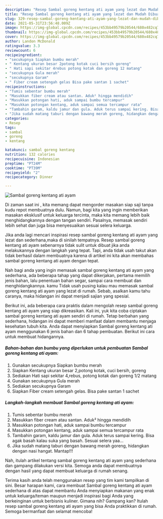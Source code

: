 ```yaml
---
description: "Resep Sambal goreng kentang ati ayam yang lezat dan Mudah Dibuat"
title: "Resep Sambal goreng kentang ati ayam yang lezat dan Mudah Dibuat"
slug: 329-resep-sambal-goreng-kentang-ati-ayam-yang-lezat-dan-mudah-dibuat
date: 2021-05-31T23:56:48.009Z
image: https://img-global.cpcdn.com/recipes/453bb49579b20544/680x482cq70/sambal-goreng-kentang-ati-ayam-foto-resep-utama.jpg
thumbnail: https://img-global.cpcdn.com/recipes/453bb49579b20544/680x482cq70/sambal-goreng-kentang-ati-ayam-foto-resep-utama.jpg
cover: https://img-global.cpcdn.com/recipes/453bb49579b20544/680x482cq70/sambal-goreng-kentang-ati-ayam-foto-resep-utama.jpg
author: Landon McDonald
ratingvalue: 3.3
reviewcount: 6
recipeingredient:
- "secukupnya Siapkan bumbu merah"
- " Kentang ukuran besar 2potong kotak cuci bersih goreng"
- " Hati sapi sekitar 4rebus potong kotak dan goreng 12 matang"
- "secukupnya Gula merah"
- "secukupnya Garam"
- " Fiber cream setengah gelas Bisa pake santan 1 sachet"
recipeinstructions:
- "Tumis sebentar bumbu merah"
- "Masukkan fiber cream atau santan. Aduk² hingga mendidih"
- "Masukkan potongan hati, aduk sampai bumbu tercampur"
- "Masukkan potongan kentang, aduk sampai semua tercampur rata"
- "Tambahin garam, kaldu jamur dan gula. Aduk terus sampai kering. Bisa agak basah kalau suka yang basah. Sesuai selera yaa..."
- "Jika sudah matang taburi dengan bawang merah goreng, hidangkan dengan nasi hangat. Mantap!!!"
categories:
- Resep
tags:
- sambal
- goreng
- kentang

katakunci: sambal goreng kentang 
nutrition: 132 calories
recipecuisine: Indonesian
preptime: "PT24M"
cooktime: "PT39M"
recipeyield: "2"
recipecategory: Dinner

---
```



![Sambal goreng kentang ati ayam](https://img-global.cpcdn.com/recipes/453bb49579b20544/680x482cq70/sambal-goreng-kentang-ati-ayam-foto-resep-utama.jpg)

Di zaman  saat ini , kita memang dapat mengorder masakan siap saji tanpa kudu repot membuatnya dulu. Namun, bagi kita yang ingin memberikan masakan eksklusif untuk keluarga tercinta, maka kita memang lebih baik menghidangkannya dengan tangan sendiri. Pasalnya, memasak sendiri lebih sehat dan juga bisa menyesuaikan sesuai selera keluarga.

Jika anda lagi mencari inspirasi resep sambal goreng kentang ati ayam yang lezat dan sederhana,maka di sinilah tempatnya. Resep sambal goreng kentang ati ayam  sebenarnya tidak sulit untuk dibuat jika anda melakukannya dengan langkah yang tepat. Tapi, anda tidak usah takut akan tidak berhasil dalam membuatnya 
karena di artikel ini kita akan membahas sambal goreng kentang ati ayam dengan tepat.  



Nah bagi anda yang ingin memasak sambal goreng kentang ati ayam yang sederhana, ada beberapa tahap yang dapat dikerjakan, pertama memilih jenis bahan, lalu penentuan bahan segar, sampai cara membuat dan menghidangkannya. kamu Tidak usah pusing kalau mau memasak sambal goreng kentang ati ayam yang lezat di rumah. Sebab, asalkan kamu  tahu caranya, maka hidangan ini dapat menjadi sajian yang spesial.

Berikut ini, ada beberapa cara praktis  dalam mengolah resep sambal goreng kentang ati ayam yang siap dikreasikan. Kali ini, yuk kita coba ciptakan sambal goreng kentang ati ayam sendiri di rumah. Tetap berbahan yang sederhana, hidangan ini dapat memberi manfaat dalam membantu menjaga kesehatan tubuh kita. Anda dapat menyiapkan Sambal goreng kentang ati ayam menggunakan 6 jenis bahan dan 6 tahap pembuatan. Berikut ini cara untuk membuat hidangannya.

<!--inarticleads1-->

##### Bahan-bahan dan bumbu yang diperlukan untuk pembuatan Sambal goreng kentang ati ayam:

1. Gunakan secukupnya Siapkan bumbu merah
1. Siapkan  Kentang ukuran besar 2,potong kotak, cuci bersih, goreng
1. Sediakan  Hati sapi sekitar 4,rebus, potong kotak dan goreng 1/2 matang
1. Gunakan secukupnya Gula merah
1. Sediakan secukupnya Garam
1. Siapkan  Fiber cream setengah gelas. Bisa pake santan 1 sachet




<!--inarticleads2-->

##### Langkah-langkah membuat Sambal goreng kentang ati ayam:

1. Tumis sebentar bumbu merah
1. Masukkan fiber cream atau santan. Aduk² hingga mendidih
1. Masukkan potongan hati, aduk sampai bumbu tercampur
1. Masukkan potongan kentang, aduk sampai semua tercampur rata
1. Tambahin garam, kaldu jamur dan gula. Aduk terus sampai kering. Bisa agak basah kalau suka yang basah. Sesuai selera yaa...
1. Jika sudah matang taburi dengan bawang merah goreng, hidangkan dengan nasi hangat. Mantap!!!




Nah, itulah artikel tentang  sambal goreng kentang ati ayam  yang sederhana dan gampang dilakukan versi kita. Semoga anda dapat membuatnya dengan hasil yang dapat membuat keluarga di rumah senang. 

Terima kasih anda telah menggunakan resep yang tim kami tampilkan di sini. Besar harapan kami, cara membuat  Sambal goreng kentang ati ayam sederhana di atas dapat membantu Anda menyiapkan makanan yang enak untuk keluarga/teman maupun menjadi inspirasi bagi Anda yang berkeinginan untuk berbisnis kuliner. Gimana nih? Gampang kan? Itulah resep sambal goreng kentang ati ayam yang bisa Anda praktikkan di rumah. Semoga bermanfaat dan selamat mencoba!

